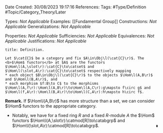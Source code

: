 <div class="topSpace"></div>

Date Created: 30/08/2023 19:17:16
References:
Tags: #Type/Definition #Topic/Category_Theory/Later

Types: <i>Not Applicable</i>
Examples: [[Fundamental Group]]
Constructions: <i>Not Applicable</i>
Generalizations: <i>Not Applicable</i>

Properties: <i>Not Applicable</i>
Sufficiencies: <i>Not Applicable</i>
Equivalences: <i>Not Applicable</i>
Justifications: <i>Not Applicable</i>

``` ad-Definition
title: Definition.

Let $\cat{C}$ be a category and fix $A\in\Obj\l(\cat{C}\r)$. The <b>$\Hom$ functors</b> at $A$ are the functors $\Hom\l(A,\slot\r):\cat{C}\to\catset$ and $\Hom\l(\slot,A\r):\cat{C}\to\catset$ respectively mapping
* each object $B\in\Obj\l(\cat{C}\r)$ to the objects $\Hom\l(A,B\r)$ and $\Hom\l(B,A\r)$, and
* each morphism $f:B\to C$ to the morphisms $\Hom\l(A,f\r):\Hom\l(A,B\r)\to\Hom\l(A,C\r):g\mapsto f\circ g$ and $\Hom\l(f,A\r):\Hom\l(B,A\r)\to\Hom\l(C,A\r):h\mapsto h\circ f$.

```

<b>Remark.</b> If $\Hom\l(A,B\r)$ has more structure than a set, we can consider $\Hom$ functors to the appropriate category.
* Notably, we have for a fixed ring $R$ and a fixed $R$-module $A$ the $\Hom$ functors $\Hom\l(A,\slot\r):\catmod[R]\to\catabgrp$ and $\Hom\l(\slot,A\r):\catmod[R]\to\catabgrp$.<span style="float:right;">$\blacklozenge$</span>
